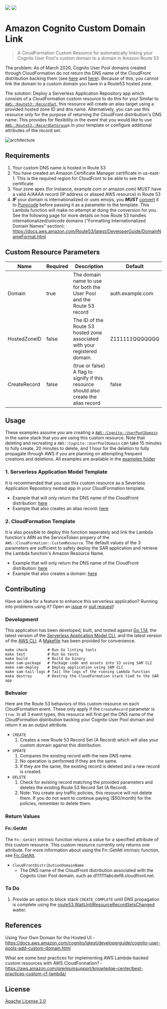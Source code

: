 ![](https://codebuild.us-east-2.amazonaws.com/badges?uuid=eyJlbmNyeXB0ZWREYXRhIjoiWnM4bGEzaDNFSXRUZFZPSmo4aDVVMjRBTDFOdVpRZ2kyM1pWSGdkV0ZaYjlCeTR2cjVrRmJWUXRuNFBpbFI0R1ZQU3pLbWQwUHJXT25tRVJUWW8zRjdRPSIsIml2UGFyYW1ldGVyU3BlYyI6IkozK01zeG5haDZQRVMvNTkiLCJtYXRlcmlhbFNldFNlcmlhbCI6MX0%3D&branch=master)
[![][sar-logo]](https://serverlessrepo.aws.amazon.com/applications/arn:aws:serverlessrepo:us-east-1:273450712882:applications~amazon-cognito-custom-domain-link)

[sar-deploy]: https://img.shields.io/badge/Serverless%20Application%20Repository-Deploy%20Now-FF9900?logo=amazon%20aws&style=flat-square
[sar-logo]: https://img.shields.io/badge/Serverless%20Application%20Repository-View-FF9900?logo=amazon%20aws&style=flat-square

# Amazon Cognito Custom Domain Link
>A CloudFormation Custom Resource for automatically linking your Cognito User Pool's custom domain to a domain in Amazon Route 53

The problem: As of March 2020, Cognito User Pool domains created through CloudFormation do not return the DNS name of the CloudFront distribution backing them (see [here](https://github.com/aws-cloudformation/aws-cloudformation-coverage-roadmap/issues/356) and [here](https://github.com/aws-cloudformation/aws-cloudformation-coverage-roadmap/issues/58#issuecomment-539652016)). Because of this, you cannot link the domain to a custom domain you have in a Route53 hosted zone.

The solution: Deploy a Serverless Application Repository app which consists of a CloudFormation custom resource to do this for you! Similar to [`AWS::Route53::RecordSet`](https://docs.aws.amazon.com/AWSCloudFormation/latest/UserGuide/aws-properties-route53-recordset.html), this resource will create an alias target using a provided hosted zone ID and dns name. Alternatively, you can use this resource only for the purpose of returning the CloudFront distribution's DNS name. This provides for flexibility in the event that you would like to use [`AWS::Route53::RecordSetGroup`](https://docs.aws.amazon.com/AWSCloudFormation/latest/UserGuide/aws-resource-route53-recordsetgroup.html)s in your template or configure additional attributes of the record set.

![architecture](https://raw.githubusercontent.com/swoldemi/amazon-cognito-custom-domain-link/master/screenshots/architecture.png)


## Requirements
1. Your custom DNS name is hosted in Route 53
2. You have created an Amazon Certificate Manager certificate in us-east-1. This is the required region for CloudFront to be able to see the certificate
3. Your zone apex (for instance, example.com or amazon.com) MUST have a valid A/AAAA record (IP address or aliased AWS resource) in Route 53
4. ***IF*** your domain is internationalized or uses emojis, you ***MUST*** [convert](https://www.punycoder.com/) it to [Punycode](https://en.wikipedia.org/wiki/Punycode) before passing it as a parameter to the template. This Lambda function will make no attempt at doing the conversion for you. See the following page for more details on how Route 53 handles internationalized/unicode domains ("Formatting Internationalized Domain Names" section): https://docs.aws.amazon.com/Route53/latest/DeveloperGuide/DomainNameFormat.html

## Custom Resource Parameters
|Name           |Required |Description                                                                            |Default         |                 
|---------------|---------|---------------------------------------------------------------------------------------|-----------------
|Domain         |true     |The domain name to use for both the User Pool and the Route 53 record                  |auth.example.com|
|HostedZoneID   |false    |The ID of the Route 53 hosted zone associated with your registered domain.             |Z111111QQQQQQQ  |
|CreateRecord   |false    |(true or false) A flag to signify if this resource should also create the alias record |false            |

## Usage
These examples assume you are creating a [`AWS::Cognito::UserPoolDomain`](https://docs.aws.amazon.com/AWSCloudFormation/latest/UserGuide/aws-resource-cognito-userpooldomain.html) in the same stack that you are using this custom resource. Note that deleting and recreating a `AWS::Cognito::UserPoolDomain` can take 15 minutes to fully create, 20 minutes to delete, and 1 hour for the deletion to fully propagate through AWS if you are planning on attempting frequent creations and deletions. All examples are available in the [examples folder](./examples)

### 1. Serverless Application Model Template
It is recommended that you use this custom resource as a Severless Application Repository nested app in your CloudFormation template.
 - Example that will only return the DNS name of the CloudFront distribution: [here](./examples/sam/no-create-sam-template.yaml)
 - Example that also creates an alias record: [here](./examples/sam/sam-template.yaml)

### 2. CloudFormation Template
It is also possible to deploy this function seperately and link the Lambda function's ARN as the ServiceToken propery of the `AWS::CloudFormation::CustomResource`. The default values of the 3 parameters are sufficient to safely deploy the SAR application and retrieve the Lambda function's Amazon Resource Name. 
 - Example that will only return the DNS name of the CloudFront distribution: [here](./examples/cloudformation/no-create-cfn-template.yaml)
 - Example that also creates a domain: [here](./examples/cloudformation/cfn-template.yaml)

## Contributing
Have an idea for a feature to enhance this serverless application? Running into problems using it? Open an [issue](https://github.com/swoldemi/amazon-cognito-custom-domain-link/issues) or [pull request](https://github.com/swoldemi/amazon-cognito-custom-domain-link/pulls)!

### Development
This application has been developed, built, and tested against [Go 1.14](https://golang.org/dl/), the latest version of the [Serverless Application Model CLI](https://github.com/awslabs/aws-sam-cli), and the latest version of the [AWS CLI](https://docs.aws.amazon.com/cli/latest/userguide/cli-chap-install.html). A [Makefile](./Makefile) has been provided for convenience.

```
make check         # Run Go linting tools
make test          # Run Go tests
make build         # Build Go binary
make sam-package   # Package code and assets into S3 using SAM CLI
make sam-deploy    # Deploy application using SAM CLI
make sam-tail-logs # Tail the logs of the running Lambda function
make destroy       # Destroy the CloudFormation stack tied to the SAR app
```

### Behvaior
Here are the Route 53 behaviors of this custom resource on each CloudFormation event. These only apply if the `CreateRecord` parameter is `true`. In all 3 event types, this resource will first get the DNS name of the CloudFormation distribution backing your Cognito User Pool domain and return it as an output attribute.
- `CREATE`
  1. Creates a new Route 53 Record Set (A Record) which will alias your custom domain against this distribution.
- `UPDATE`
  1. Compares the existing record with the new DNS name.
  2. No operation is performed if they are the same. 
  3. If they are the same, the existing record is deleted and a new record is created.  
- `DELETE`
  1. Check for existing record matching the provided parameters and deletes the existing Route 53 Record Set (A Record).
  2. Note: You create any traffic policies, this resource will not delete them. If you do not want to continue paying ($50/month) for the policies, remember to delete them.

### Return Values
#### Fn::GetAtt
The `Fn::GetAtt` intrinsic function returns a value for a specified attribute of this custom resource. This custom resource currently only returns one attribute.
For more information about using the Fn::GetAtt intrinsic function, see [Fn::GetAtt](https://docs.aws.amazon.com/AWSCloudFormation/latest/UserGuide/intrinsic-function-reference-getatt.html).
- `CloudFrontDistributionDomainName`
    - The DNS name of the CloudFront distribution associated with the Cognito User Pool domain, such as d111111abcdef8.cloudfront.net.
  

### To Do
1. Provide an option to block stack `CREATE_COMPLETE` until DNS propagation is complete using the [route53.WaitUntilResourceRecordSetsChanged](https://pkg.go.dev/github.com/aws/aws-sdk-go/service/route53?tab=doc#Route53.WaitUntilResourceRecordSetsChanged) waiter.

## References
Using Your Own Domain for the Hosted UI - https://docs.aws.amazon.com/cognito/latest/developerguide/cognito-user-pools-add-custom-domain.html

What are some best practices for implementing AWS Lambda-backed custom resources with AWS CloudFormation? - https://aws.amazon.com/premiumsupport/knowledge-center/best-practices-custom-cf-lambda/

## License
[Apache License 2.0](https://spdx.org/licenses/Apache-2.0.html)

